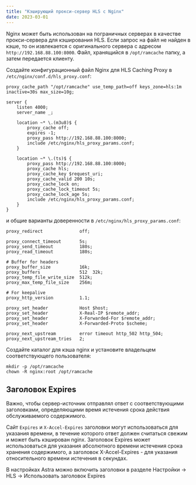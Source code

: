 ```yaml
---
title: "Кэширующий прокси-сервер HLS с Nginx"
date: 2023-03-01
---
```


Nginx может быть использован на пограничных серверах в качестве прокси-сервера для кэширования HLS. Если запрос на файл не найден в кэше, то он извлекается с оригинального сервера с адресом `http://192.168.88.100:8000`. Файл, хранящийся в `/opt/ramcache` папку, а затем передается клиенту.

Создайте конфигурационный файл Nginx для HLS Caching Proxy в `/etc/nginx/conf.d/hls_proxy.conf`:

```
proxy_cache_path "/opt/ramcache" use_temp_path=off keys_zone=hls:1m inactive=30s max_size=10g;

server {
    listen 4000;
    server_name _;

    location ~* \.(m3u8)$ {
        proxy_cache off;
        expires -1;
        proxy_pass http://192.168.88.100:8000;
        include /etc/nginx/hls_proxy_params.conf;
    }

    location ~* \.(ts)$ {
        proxy_pass http://192.168.88.100:8000;
        proxy_cache hls;
        proxy_cache_key $request_uri;
        proxy_cache_valid 200 10s;
        proxy_cache_lock on;
        proxy_cache_lock_timeout 5s;
        proxy_cache_lock_age 5s;
        include /etc/nginx/hls_proxy_params.conf;
    }
}
```

и общие варианты доверенности в `/etc/nginx/hls_proxy_params.conf`:

```
proxy_redirect              off;

proxy_connect_timeout       5s;
proxy_send_timeout          180s;
proxy_read_timeout          180s;

# Buffer for headers
proxy_buffer_size           16k;
proxy_buffers               512  32k;
proxy_temp_file_write_size  512k;
proxy_max_temp_file_size    256m;

# For keepalive
proxy_http_version          1.1;

proxy_set_header            Host $host;
proxy_set_header            X-Real-IP $remote_addr;
proxy_set_header            X-Forwarded-For $remote_addr;
proxy_set_header            X-Forwarded-Proto $scheme;

proxy_next_upstream         error timeout http_502 http_504;
proxy_next_upstream_tries   2;
```

Создайте каталог для кэша nginx и установите владельцем соответствующего пользователя:

```
mkdir -p /opt/ramcache
chown -R nginx:root /opt/ramcache
```

## Заголовок Expires[](https://help.cesbo.com/misc/tools-and-utilities/network/hls-caching-proxy-with-nginx#expires-header)

Важно, чтобы сервер-источник отправлял ответ с соответствующими заголовками, определяющими время истечения срока действия обслуживаемого содержимого.

Сайт `Expires` и `X-Accel-Expires` заголовки могут использоваться для указания времени, в течение которого ответ должен считаться свежим и может быть кэширован nginx. Заголовок Expires может использоваться для указания абсолютного времени истечения срока хранения содержимого, а заголовок X-Accel-Expires - для указания относительного времени истечения в секундах.

В настройках Astra можно включить заголовки в разделе Настройки -> HLS -> Использовать заголовок Expires

